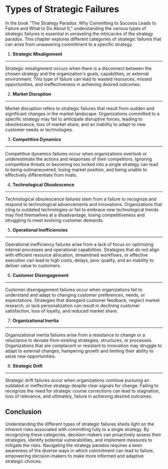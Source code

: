 Types of Strategic Failures
====================================

In the book "The Strategy Paradox: Why Committing to Success Leads to Failure and What to Do About It," understanding the various types of strategic failures is essential in unraveling the intricacies of the strategy paradox. This chapter explores different categories of strategic failures that can arise from unwavering commitment to a specific strategy.

1. **Strategic Misalignment**
-----------------------------

Strategic misalignment occurs when there is a disconnect between the chosen strategy and the organization's goals, capabilities, or external environment. This type of failure can lead to wasted resources, missed opportunities, and ineffectiveness in achieving desired outcomes.

2. **Market Disruption**
------------------------

Market disruption refers to strategic failures that result from sudden and significant changes in the market landscape. Organizations committed to a specific strategy may fail to anticipate disruptive forces, leading to obsolescence, loss of market share, and an inability to adapt to new customer needs or technologies.

3. **Competitive Dynamics**
---------------------------

Competitive dynamics failures occur when organizations overlook or underestimate the actions and responses of their competitors. Ignoring competitive threats or becoming too locked into a single strategy can lead to being outmaneuvered, losing market position, and being unable to effectively differentiate from rivals.

4. **Technological Obsolescence**
---------------------------------

Technological obsolescence failures stem from a failure to recognize and respond to technological advancements and innovations. Organizations that cling to outdated technologies or fail to embrace new technological trends may find themselves at a disadvantage, losing competitiveness and struggling to meet evolving customer demands.

5. **Operational Inefficiencies**
---------------------------------

Operational inefficiency failures arise from a lack of focus on optimizing internal processes and operational capabilities. Strategies that do not align with efficient resource allocation, streamlined workflows, or effective execution can lead to high costs, delays, poor quality, and an inability to deliver value to customers.

6. **Customer Disengagement**
-----------------------------

Customer disengagement failures occur when organizations fail to understand and adapt to changing customer preferences, needs, or expectations. Strategies that disregard customer feedback, neglect market research, or lack personalization can result in declining customer satisfaction, loss of loyalty, and reduced market share.

7. **Organizational Inertia**
-----------------------------

Organizational inertia failures arise from a resistance to change or a reluctance to deviate from existing strategies, structures, or processes. Organizations that are complacent or resistant to innovation may struggle to adapt to external changes, hampering growth and limiting their ability to seize new opportunities.

8. **Strategic Drift**
----------------------

Strategic drift failures occur when organizations continue pursuing an outdated or ineffective strategy despite clear signals for change. Failing to recognize the need for strategic course corrections can lead to stagnation, loss of relevance, and ultimately, failure in achieving desired outcomes.

Conclusion
----------

Understanding the different types of strategic failures sheds light on the inherent risks associated with committing fully to a single strategy. By recognizing these categories, decision-makers can proactively assess their strategies, identify potential vulnerabilities, and implement measures to mitigate the risks. Navigating the strategy paradox requires a keen awareness of the diverse ways in which commitment can lead to failure, empowering decision-makers to make more informed and adaptive strategic choices.

